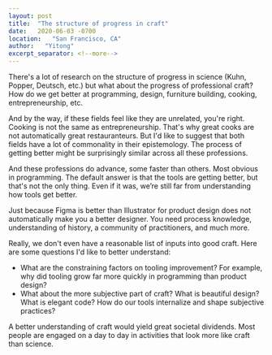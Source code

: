 ```yaml
---
layout: post
title:  "The structure of progress in craft"
date:   2020-06-03 -0700
location:   "San Francisco, CA"
author:   "Yitong"
excerpt_separator: <!--more-->
---
```

There's a lot of research on the structure of progress in science (Kuhn, Popper, Deutsch, etc.) but what about the progress of professional craft?<!--more--> How do we get better at programming, design, furniture building, cooking, entrepreneurship, etc.

And by the way, if these fields feel like they are unrelated, you're right. Cooking is not the same as entrepreneurship. That's why great cooks are not automatically great restauranteurs. But I'd like to suggest that both fields have a lot of commonality in their epistemology. The process of getting better might be surprisingly similar across all these professions.

And these professions do advance, some faster than others. Most obvious in programming. The default answer is that the tools are getting better, but that's not the only thing. Even if it was, we’re still far from understanding how tools get better.

Just because Figma is better than Illustrator for product design does not automatically make you a better designer. You need process knowledge, understanding of history, a community of practitioners, and much more.

Really, we don't even have a reasonable list of inputs into good craft. Here are some questions I'd like to better understand:

* What are the constraining factors on tooling improvement? For example, why did tooling grow far more quickly in programming than product design?
* What about the more subjective part of craft? What is beautiful design? What is elegant code? How do our tools internalize and shape subjective practices?

A better understanding of craft would yield great societal dividends. Most people are engaged on a day to day in activities that look more like craft than science.